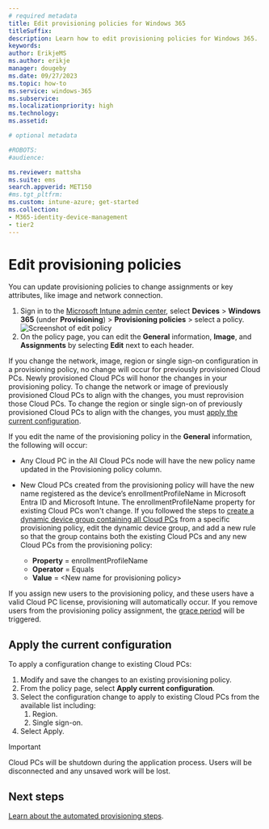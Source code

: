 ```yaml
---
# required metadata
title: Edit provisioning policies for Windows 365
titleSuffix:
description: Learn how to edit provisioning policies for Windows 365.
keywords:
author: ErikjeMS  
ms.author: erikje
manager: dougeby
ms.date: 09/27/2023
ms.topic: how-to
ms.service: windows-365
ms.subservice:
ms.localizationpriority: high
ms.technology:
ms.assetid: 

# optional metadata

#ROBOTS:
#audience:

ms.reviewer: mattsha
ms.suite: ems
search.appverid: MET150
#ms.tgt_pltfrm:
ms.custom: intune-azure; get-started
ms.collection:
- M365-identity-device-management
- tier2
---
```


# Edit provisioning policies

You can update provisioning policies to change assignments or key attributes, like image and network connection.

1. Sign in to the [Microsoft Intune admin center](https://go.microsoft.com/fwlink/?linkid=2109431), select **Devices** > **Windows 365** (under **Provisioning**) > **Provisioning policies** > select a policy.
![Screenshot of edit policy](./media/edit-provisioning-policy/edit-policy.png)
2. On the policy page, you can edit the **General** information, **Image**, and **Assignments** by selecting **Edit** next to each header.

If you change the network, image, region or single sign-on configuration in a provisioning policy, no change will occur for previously provisioned Cloud PCs. Newly provisioned Cloud PCs will honor the changes in your provisioning policy. To change the network or image of previously provisioned Cloud PCs to align with the changes, you must reprovision those Cloud PCs. To change the region or single sign-on of previously provisioned Cloud PCs to align with the changes, you must [apply the current configuration](#apply-the-current-configuration).

If you edit the name of the provisioning policy in the **General** information, the following will occur:

- Any Cloud PC in the All Cloud PCs node will have the new policy name updated in the Provisioning policy column.
- New Cloud PCs created from the provisioning policy will have the new name registered as the device’s enrollmentProfileName in Microsoft Entra ID and Microsoft Intune. The enrollmentProfileName property for existing Cloud PCs won't change. If you followed the steps to [create a dynamic device group containing all Cloud PCs](create-dynamic-device-group-all-cloudpcs.md) from a specific provisioning policy, edit the dynamic device group, and add a new rule so that the group contains both the existing Cloud PCs and any new Cloud PCs from the provisioning policy:

  - **Property** = enrollmentProfileName
  - **Operator** = Equals
  - **Value** = \<New name for provisioning policy\>

If you assign new users to the provisioning policy, and these users have a valid Cloud PC license, provisioning will automatically occur. If you remove users from the provisioning policy assignment, the [grace period](device-management-overview.md#column-details) will be triggered.

## Apply the current configuration

To apply a configuration change to existing Cloud PCs:

1. Modify and save the changes to an existing provisioning policy.
2. From the policy page, select **Apply current configuration**.
3. Select the configuration change to apply to existing Cloud PCs from the available list including:
    1. Region.
    2. Single sign-on.
4. Select Apply.

>[!Important]
>Cloud PCs will be shutdown during the application process. Users will be disconnected and any unsaved work will be lost.

## Next steps

[Learn about the automated provisioning steps](automated-provisioning-steps.md).
